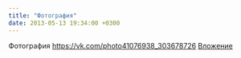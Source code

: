 ```yaml
---
title: "Фотография"
date: 2013-05-13 19:34:00 +0300
---
```


Фотография
<a class="vk-attach" href="https://vk.com/photo41076938_303678726">https://vk.com/photo41076938_303678726</a>
<a class="vk-attach" href="https://vk.com/photo41076938_303678726">Вложение</a>
